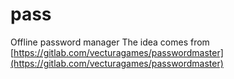 # pass
Offline password manager
The idea comes from [https://gitlab.com/vecturagames/passwordmaster](https://gitlab.com/vecturagames/passwordmaster)
